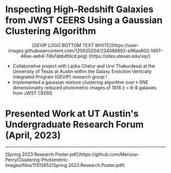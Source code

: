 # Inspecting High-Redshift Galaxies from JWST CEERS Using a Gaussian Clustering Algorithm

<p align="center">
[GEVIP LOGO BOTTOM TEXT WHITE](https://user-images.githubusercontent.com/120825204/234086692-e96aa802-f497-46ee-aeb4-74b7abbdfdcd.png)
(https://sites.utexas.edu/vip/)
</p>

* Collaborative project with Lipika Chatur and Urvi Thakurdesai at the University of Texas at Austin within the Galaxy Evolution Vertically Integrated Program (GEVIP) research group !
* Implemented a gaussian mixture clustering algorithm over t-SNE dimensionality reduced photometric images of 1816 z = 6-8 galaxies from JWST CEERS

# Presented Work at UT Austin's Undergraduate Research Forum (April, 2023)
<hr>
[Spring 2023 Research Poster.pdf](https://github.com/Marissa-Perry/Clustering-Photometric-Images/files/11313652/Spring.2023.Research.Poster.pdf)
